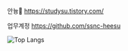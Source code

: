 안늉🐣
https://studysu.tistory.com/

업무계정
https://github.com/ssnc-heesu


  
![Top Langs](https://github-readme-stats.vercel.app/api/top-langs/?username={}&layout=compact&hide=csharp)
